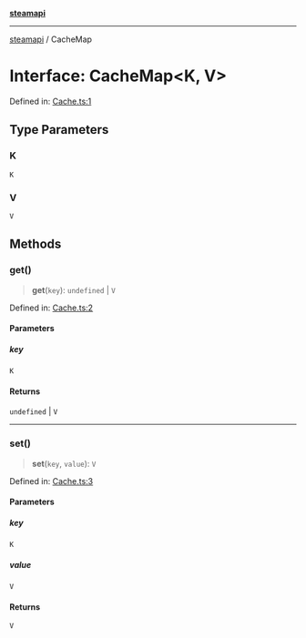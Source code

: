 [**steamapi**](../README.md)

***

[steamapi](../README.md) / CacheMap

# Interface: CacheMap\<K, V\>

Defined in: [Cache.ts:1](https://github.com/xDimGG/node-steamapi/blob/3e56810b4e484abde1e0f43153e48f61f57ece33/src/Cache.ts#L1)

## Type Parameters

### K

`K`

### V

`V`

## Methods

### get()

> **get**(`key`): `undefined` \| `V`

Defined in: [Cache.ts:2](https://github.com/xDimGG/node-steamapi/blob/3e56810b4e484abde1e0f43153e48f61f57ece33/src/Cache.ts#L2)

#### Parameters

##### key

`K`

#### Returns

`undefined` \| `V`

***

### set()

> **set**(`key`, `value`): `V`

Defined in: [Cache.ts:3](https://github.com/xDimGG/node-steamapi/blob/3e56810b4e484abde1e0f43153e48f61f57ece33/src/Cache.ts#L3)

#### Parameters

##### key

`K`

##### value

`V`

#### Returns

`V`
